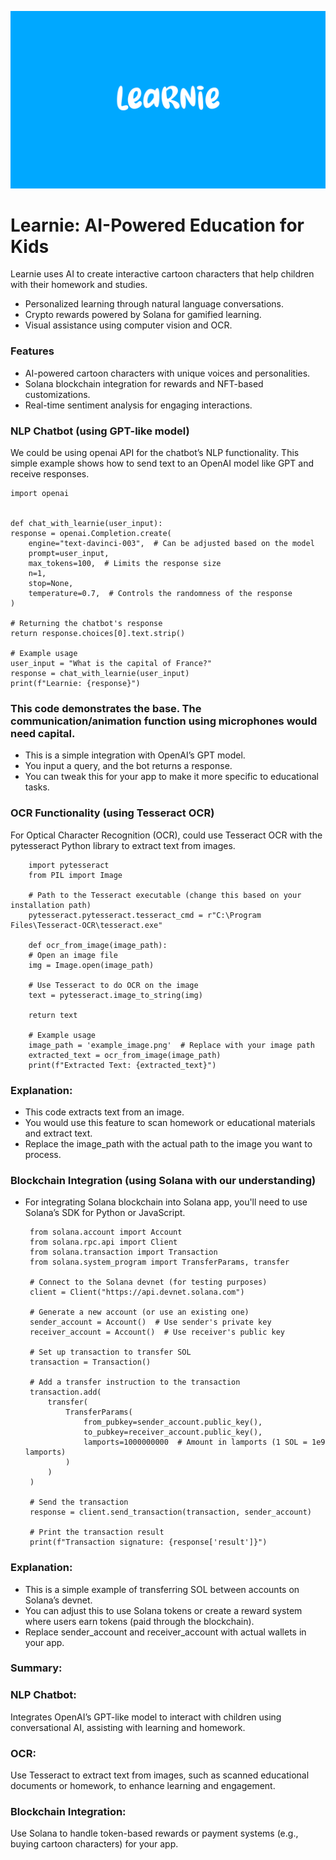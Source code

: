 ![Learnie Logo](https://github.com/ArdaHayat/Learnie-AI-Education-App/raw/d0619ac613b7e05d587ee7857cdb39bc74822d27/Logo.png)

# Learnie: AI-Powered Education for Kids
Learnie uses AI to create interactive cartoon characters that help children with their homework and studies. 
- Personalized learning through natural language conversations.
- Crypto rewards powered by Solana for gamified learning.
- Visual assistance using computer vision and OCR.

### Features
- AI-powered cartoon characters with unique voices and personalities.
- Solana blockchain integration for rewards and NFT-based customizations.
- Real-time sentiment analysis for engaging interactions.


### NLP Chatbot (using GPT-like model)
We could be using openai API for the chatbot’s NLP functionality. This simple example shows how to send text to an OpenAI model like GPT and receive responses.

    import openai


    def chat_with_learnie(user_input):
    response = openai.Completion.create(
        engine="text-davinci-003",  # Can be adjusted based on the model
        prompt=user_input,
        max_tokens=100,  # Limits the response size
        n=1,
        stop=None,
        temperature=0.7,  # Controls the randomness of the response
    )

    # Returning the chatbot's response
    return response.choices[0].text.strip()

    # Example usage
    user_input = "What is the capital of France?"
    response = chat_with_learnie(user_input)
    print(f"Learnie: {response}")

### This code demonstrates the base. The communication/animation function using microphones would need capital.
 - This is a simple integration with OpenAI’s GPT model.
 - You input a query, and the bot returns a response.
 - You can tweak this for your app to make it more specific to educational tasks.



### OCR Functionality (using Tesseract OCR)
For Optical Character Recognition (OCR), could use Tesseract OCR with the pytesseract Python library to extract text from images.

        import pytesseract
        from PIL import Image

        # Path to the Tesseract executable (change this based on your installation path)
        pytesseract.pytesseract.tesseract_cmd = r"C:\Program Files\Tesseract-OCR\tesseract.exe"

        def ocr_from_image(image_path):
        # Open an image file
        img = Image.open(image_path)
        
        # Use Tesseract to do OCR on the image
        text = pytesseract.image_to_string(img)
    
        return text

        # Example usage
        image_path = 'example_image.png'  # Replace with your image path
        extracted_text = ocr_from_image(image_path)
        print(f"Extracted Text: {extracted_text}")

### Explanation:

 - This code extracts text from an image.
 - You would use this feature to scan homework or educational materials and extract text.
 - Replace the image_path with the actual path to the image you want to process.


### Blockchain Integration (using Solana with our understanding)
 - For integrating Solana blockchain into Solana app, you'll need to use Solana’s SDK for Python or JavaScript.


        from solana.account import Account
        from solana.rpc.api import Client
        from solana.transaction import Transaction
        from solana.system_program import TransferParams, transfer

        # Connect to the Solana devnet (for testing purposes)
        client = Client("https://api.devnet.solana.com")

        # Generate a new account (or use an existing one)
        sender_account = Account()  # Use sender's private key
        receiver_account = Account()  # Use receiver's public key

        # Set up transaction to transfer SOL
        transaction = Transaction()

        # Add a transfer instruction to the transaction
        transaction.add(
            transfer(
                TransferParams(
                    from_pubkey=sender_account.public_key(),
                    to_pubkey=receiver_account.public_key(),
                    lamports=1000000000  # Amount in lamports (1 SOL = 1e9 lamports)
                )
            )
        )

        # Send the transaction
        response = client.send_transaction(transaction, sender_account)

        # Print the transaction result
        print(f"Transaction signature: {response['result']}")

### Explanation:
 - This is a simple example of transferring SOL between accounts on Solana’s devnet.
 - You can adjust this to use Solana tokens or create a reward system where users earn tokens (paid through 
   the blockchain).
 - Replace sender_account and receiver_account with actual wallets in your app.


### Summary:
### NLP Chatbot: 
Integrates OpenAI’s GPT-like model to interact with children using conversational AI, assisting with learning and homework.
### OCR: 
Use Tesseract to extract text from images, such as scanned educational documents or homework, to enhance learning and engagement.
### Blockchain Integration: 
Use Solana to handle token-based rewards or payment systems (e.g., buying cartoon characters) for your app.

